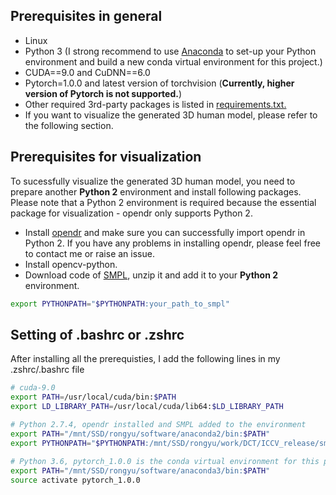 ## Prerequisites in general
- Linux
- Python 3 (I strong recommend to use [Anaconda](https://anaconda.org/) to set-up your Python environment and build a new conda virtual environment for this project.)
- CUDA==9.0 and CuDNN==6.0
- Pytorch=1.0.0 and latest version of torchvision (**Currently, higher version of Pytorch is not supported.**)
- Other required 3rd-party packages is listed in [requirements.txt.](requirements.txt)
- If you want to visualize the generated 3D human model, please refer to the following section.



## Prerequisites for visualization
To sucessfully visualize the generated 3D human model, you need to prepare another **Python 2** environment and install following packages. 
Please note that a Python 2 environment is required because the essential package for visualization - opendr only supports Python 2.  
- Install [opendr](https://github.com/mattloper/opendr/wiki) and make sure you can successfully import opendr in Python 2. If you have any problems in installing opendr, please feel free to contact me or raise an issue.    
- Install opencv-python.  
- Download code of [SMPL](http://smpl.is.tue.mpg.de/), unzip it and add it to your **Python 2** environment.
```bash
export PYTHONPATH="$PYTHONPATH:your_path_to_smpl"
```

## Setting of .bashrc or .zshrc
After installing all the prerequisties, I add the following lines in my .zshrc/.bashrc file
```bash
# cuda-9.0                                                                                                              
export PATH=/usr/local/cuda/bin:$PATH                                                                                   
export LD_LIBRARY_PATH=/usr/local/cuda/lib64:$LD_LIBRARY_PATH                                                           

# Python 2.7.4, opendr installed and SMPL added to the environment                                                                                      
export PATH="/mnt/SSD/rongyu/software/anaconda2/bin:$PATH"                                                              
export PYTHONPATH="$PYTHONPATH:/mnt/SSD/rongyu/work/DCT/ICCV_release/smpl"                                              
                                                                                                                        
# Python 3.6, pytorch_1.0.0 is the conda virtual environment for this project.                                                                                                          
export PATH="/mnt/SSD/rongyu/software/anaconda3/bin:$PATH"                                                              
source activate pytorch_1.0.0 
```